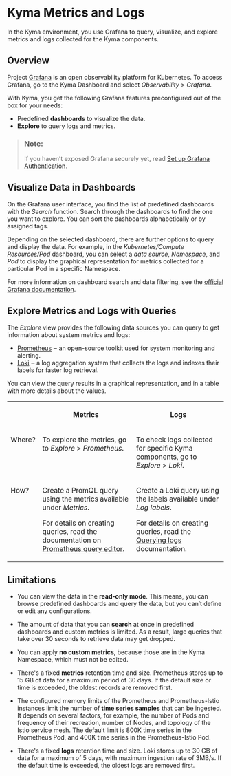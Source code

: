 <!-- loiod71a7cdb9c654860b41276b579d30da1 -->

# Kyma Metrics and Logs

In the Kyma environment, you use Grafana to query, visualize, and explore metrics and logs collected for the Kyma components.



<a name="loiod71a7cdb9c654860b41276b579d30da1__section_qpn_mdc_grb"/>

## Overview

Project [Grafana](https://grafana.com/oss/grafana/) is an open observability platform for Kubernetes. To access Grafana, go to the Kyma Dashboard and select *Observability* \> *Grafana*.

With Kyma, you get the following Grafana features preconfigured out of the box for your needs:

-   Predefined **dashboards** to visualize the data.
-   **Explore** to query logs and metrics.

> ### Note:  
> If you haven’t exposed Grafana securely yet, read [Set up Grafana Authentication](set-up-grafana-authentication-3e4299c.md).



<a name="loiod71a7cdb9c654860b41276b579d30da1__section_w1j_ndc_grb"/>

## Visualize Data in Dashboards

On the Grafana user interface, you find the list of predefined dashboards with the *Search* function. Search through the dashboards to find the one you want to explore. You can sort the dashboards alphabetically or by assigned tags.

Depending on the selected dashboard, there are further options to query and display the data. For example, in the *Kubernetes/Compute Resources/Pod* dashboard, you can select a *data source*, *Namespace*, and *Pod* to display the graphical representation for metrics collected for a particular Pod in a specific Namespace.

For more information on dashboard search and data filtering, see the [official Grafana documentation](https://grafana.com/docs/grafana/latest/dashboards/search/?src=grafana_gettingstarted).



<a name="loiod71a7cdb9c654860b41276b579d30da1__section_pzg_pdc_grb"/>

## Explore Metrics and Logs with Queries

The *Explore* view provides the following data sources you can query to get information about system metrics and logs:

-   [Prometheus](https://prometheus.io/docs/introduction/overview/) ‒ an open-source toolkit used for system monitoring and alerting.
-   [Loki](https://grafana.com/oss/loki/) ‒ a log aggregation system that collects the logs and indexes their labels for faster log retrieval.

You can view the query results in a graphical representation, and in a table with more details about the values.


<table>
<tr>
<th valign="top">

 



</th>
<th valign="top">

Metrics



</th>
<th valign="top">

Logs



</th>
</tr>
<tr>
<td valign="top">

Where?



</td>
<td valign="top">

To explore the metrics, go to *Explore* \> *Prometheus*.



</td>
<td valign="top">

To check logs collected for specific Kyma components, go to *Explore* \> *Loki*.



</td>
</tr>
<tr>
<td valign="top">

How?



</td>
<td valign="top">

Create a PromQL query using the metrics available under *Metrics*.

For details on creating queries, read the documentation on [Prometheus query editor](https://grafana.com/docs/grafana/latest/features/datasources/prometheus/?src=grafana_gettingstarted#prometheus-query-editor).



</td>
<td valign="top">

Create a Loki query using the labels available under *Log labels*.

For details on creating queries, read the [Querying logs](https://grafana.com/docs/grafana/latest/features/datasources/loki/?src=grafana_gettingstarted#querying-logs) documentation.



</td>
</tr>
</table>



<a name="loiod71a7cdb9c654860b41276b579d30da1__section_nbg_kts_ctb"/>

## Limitations

-   You can view the data in the **read-only mode**. This means, you can browse predefined dashboards and query the data, but you can’t define or edit any configurations.

-   The amount of data that you can **search** at once in predefined dashboards and custom metrics is limited. As a result, large queries that take over 30 seconds to retrieve data may get dropped.

-   You can apply **no custom metrics**, because those are in the Kyma Namespace, which must not be edited.

-   There's a fixed **metrics** retention time and size. Prometheus stores up to 15 GB of data for a maximum period of 30 days. If the default size or time is exceeded, the oldest records are removed first.

-   The configured memory limits of the Prometheus and Prometheus-Istio instances limit the number of **time series samples** that can be ingested. It depends on several factors, for example, the number of Pods and frequency of their recreation, number of Nodes, and topology of the Istio service mesh. The default limit is 800K time series in the Prometheus Pod, and 400K time series in the Prometheus-Istio Pod.

-   There's a fixed **logs** retention time and size. Loki stores up to 30 GB of data for a maximum of 5 days, with maximum ingestion rate of 3MB/s. If the default time is exceeded, the oldest logs are removed first.


